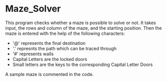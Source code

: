 # Maze_Solver
This program checks whether a maze is possible to solve or not.
It takes input, the rows and column of the maze, and the starting position.
Then the maze is entered with the help of the following characters:
- '@' represents the final destination
- '.' represnts the path which can be traced through
- '#' represents walls
- Capital Letters are the locked doors
- Small letters are the keys to the corresponding Capital Letter Doors

A sample maze is commented in the code.
